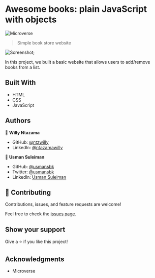 # Awesome books: plain JavaScript with objects

![Microverse](https://img.shields.io/badge/Microverse-blueviolet)

> Simple book store website

![Screenshot](https://user-images.githubusercontent.com/10219539/124446690-8f9a4c00-dd78-11eb-94ae-45abf45b5c42.png);

In this project, we built a basic website that allows users to add/remove books from a list.

## Built With

- HTML
- CSS
- JavaScript

## Authors

👤 **Willy Ntazama**

- GitHub: [@ntzwilly](https://github.com/ntzwilly)
- LinkedIn: [@ntazamawilly](https://linkedin.com/in/ntazama-willy-b676b7aa)

👤 **Usman Suleiman**

- GitHub: [@usmansbk](https://github.com/usmansbk)
- Twitter: [@usmansbk](https://twitter.com/usmansbk)
- LinkedIn: [Usman Suleiman](https://www.linkedin.com/in/usman-suleiman-82b444140/)

## 🤝 Contributing

Contributions, issues, and feature requests are welcome!

Feel free to check the [issues page](../../issues/).

## Show your support

Give a ⭐️ if you like this project!

## Acknowledgments

- Microverse
